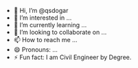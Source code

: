 - 👋 Hi, I’m @qsdogar
- 👀 I’m interested in ...
- 🌱 I’m currently learning ...
- 💞️ I’m looking to collaborate on ...
- 📫 How to reach me ...
- 😄 Pronouns: ...
- ⚡ Fun fact: I am Civil Engineer by Degree.

<!---
qsdogar/qsdogar is a ✨ special ✨ repository because its `README.md` (this file) appears on your GitHub profile.
You can click the Preview link to take a look at your changes.
--->
